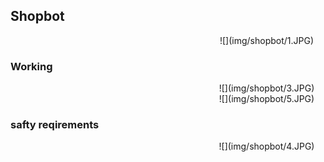 <div style="width:800px; margin:0 auto;">

## Shopbot
<div align="justify" style="margin-left:2.5%" style="margin-right:3%">


<center>![](img/shopbot/1.JPG)</center>
</div>

### Working
<div align="justify" style="margin-left:2.5%" style="margin-right:3%">


<center>![](img/shopbot/3.JPG)</center>

<center>![](img/shopbot/5.JPG)</center>
</div>

### safty reqirements
<div align="justify" style="margin-left:2.5%" style="margin-right:3%">


<center>![](img/shopbot/4.JPG)</center>
</div>

</div>